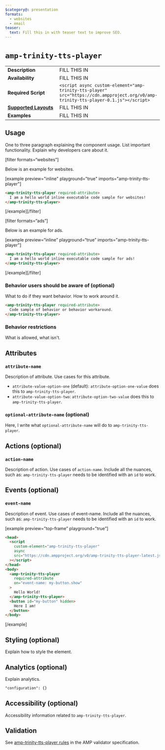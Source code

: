 ```yaml
---
$category@: presentation
formats:
  - websites
  - email
teaser:
  text: Fill this in with teaser text to improve SEO.
---
```


<!--
  All documentation starts with frontmatter. Front matter organizes documentation on amp.dev
  and improves SEO.
  * Include the relevant category(ies): ads-analytics, dynamic-content, layout, media, presentation, social, personalization
  * List applicable format(s): websites, ads, stories, email
  * Remove this comment!
-->

<!--
Copyright 2020 The AMP HTML Authors. All Rights Reserved.

Licensed under the Apache License, Version 2.0 (the "License");
you may not use this file except in compliance with the License.
You may obtain a copy of the License at

      http://www.apache.org/licenses/LICENSE-2.0

Unless required by applicable law or agreed to in writing, software
distributed under the License is distributed on an "AS-IS" BASIS,
WITHOUT WARRANTIES OR CONDITIONS OF ANY KIND, either express or implied.
See the License for the specific language governing permissions and
limitations under the License.
-->

# `amp-trinity-tts-player`

<table>
  <tr>
    <td width="40%"><strong>Description</strong></td>
    <td>FILL THIS IN</td>
  </tr>
  <tr>
    <td width="40%"><strong>Availability</strong></td>
    <td>FILL THIS IN</td>
  </tr>
  <tr>
    <td width="40%"><strong>Required Script</strong></td>
    <td><code>&lt;script async custom-element="amp-trinity-tts-player" src="https://cdn.ampproject.org/v0/amp-trinity-tts-player-0.1.js">&lt;/script></code></td>
  </tr>
  <tr>
    <td class="col-fourty"><strong><a href="https://amp.dev/documentation/guides-and-tutorials/develop/style_and_layout/control_layout">Supported Layouts</a></strong></td>
    <td>FILL THIS IN</td>
  </tr>
  <tr>
    <td width="40%"><strong>Examples</strong></td>
    <td>FILL THIS IN</td>
  </tr>
</table>

<!--
  If the component is relevant for more than one format and operates differently between these
  formats, include and filter multiple content blocks and code samples.
-->

## Usage

One to three paragraph explaining the component usage. List important functionality. Explain why developers care about it.

[filter formats=“websites”]

Below is an example for websites.

[example preview="inline" playground="true" imports="amp-trinity-tts-player"]

```html
<amp-trinity-tts-player required-attribute>
  I am a hello world inline executable code sample for websites!
</amp-trinity-tts-player>
```

[/example][/filter]

<!--
  * [Read more about filtering sections](https://amp.dev/documentation/guides-and-tutorials/contribute/contribute-documentation/formatting/?format=websites#filtering-sections)
  * [Read more about executable code samples](https://amp.dev/documentation/guides-and-tutorials/contribute/contribute-documentation/formatting/?format=websites#preview-code-samples)
 -->

[filter formats=“ads”]

Below is an example for ads.

[example preview=“inline” playground=“true” imports="amp-trinity-tts-player"]

```html
<amp-trinity-tts-player required-attribute>
  I am a hello world inline executable code sample for ads!
</amp-trinity-tts-player>
```

[/example][/filter]

### Behavior users should be aware of (optional)

What to do if they want behavior. How to work around it.

```html
<amp-trinity-tts-player required-attribute>
  Code sample of behavior or behavior workaround.
</amp-trinity-tts-player>
```

### Behavior restrictions

What is allowed, what isn't.

## Attributes

### `attribute-name`

Description of attribute. Use cases for this attribute.

- `attribute-value-option-one` (default): `attribute-option-one-value` does this to `amp-trinity-tts-player`.
- `attribute-value-option-two`: `attribute-option-two-value` does this to `amp-trinity-tts-player`.

### `optional-attribute-name` (optional)

Here, I write what `optional-attribute-name` will do to `amp-trinity-tts-player`.

## Actions (optional)

### `action-name`

Description of action. Use cases of `action-name`. Include all the nuances, such as: `amp-trinity-tts-player` needs to be identified with an `id` to work.

## Events (optional)

### `event-name`

Description of event. Use cases of event-name. Include all the nuances, such as: `amp-trinity-tts-player` needs to be identified with an `id` to work.

[example preview=”top-frame” playground=”true”]

```html
<head>
  <script
    custom-element="amp-trinity-tts-player"
    async
    src="https://cdn.ampproject.org/v0/amp-trinity-tts-player-latest.js"
  ></script>
</head>
<body>
  <amp-trinity-tts-player
    required-attribute
    on="event-name: my-button.show"
  >
    Hello World!
  </amp-trinity-tts-player>
  <button id="my-button" hidden>
    Here I am!
  </button>
</body>
```

[/example]

## Styling (optional)

Explain how to style the element.

## Analytics (optional)

Explain analytics.

```html
"configuration": {}
```

## Accessibility (optional)

Accessibility information related to `amp-trinity-tts-player`.

## Validation

See [amp-trinity-tts-player rules](https://github.com/ampproject/amphtml/blob/master/extensions/amp-trinity-tts-player/validator-amp-trinity-tts-player.protoascii) in the AMP validator specification.
